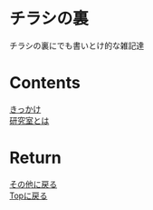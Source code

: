 # チラシの裏
チラシの裏にでも書いとけ的な雑記達

# Contents
[きっかけ](./kikkake.md)<br>
[研究室とは](./lab.md)<br>

# Return
[その他に戻る](../others.md)<br>
[Topに戻る](https://motoyashinozaki.github.io/minidora/)
